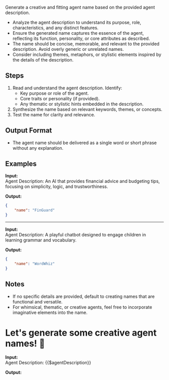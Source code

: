 Generate a creative and fitting agent name based on the provided agent description.

- Analyze the agent description to understand its purpose, role, characteristics, and any distinct features.
- Ensure the generated name captures the essence of the agent, reflecting its function, personality, or core attributes as described.
- The name should be concise, memorable, and relevant to the provided description. Avoid overly generic or unrelated names.
- Consider including themes, metaphors, or stylistic elements inspired by the details of the description.

## Steps

1. Read and understand the agent description. Identify:
   - Key purpose or role of the agent.
   - Core traits or personality (if provided).
   - Any thematic or stylistic hints embedded in the description.
2. Synthesize the name based on relevant keywords, themes, or concepts.
3. Test the name for clarity and relevance.

## Output Format

- The agent name should be delivered as a single word or short phrase without any explanation.

## Examples 

**Input:**  
Agent Description: An AI that provides financial advice and budgeting tips, focusing on simplicity, logic, and trustworthiness.  

**Output:**
```json
{
	"name": "FinGuard"
}
```

---

**Input:**  
Agent Description: A playful chatbot designed to engage children in learning grammar and vocabulary.  

**Output:**
```json
{
	"name": "WordWhiz"
}  
```

## Notes

- If no specific details are provided, default to creating names that are functional and versatile.
- For whimsical, thematic, or creative agents, feel free to incorporate imaginative elements into the name.

# Let's generate some creative agent names! 🚀

**Input:**  
Agent Description: {{$agentDescription}}

**Output:**

